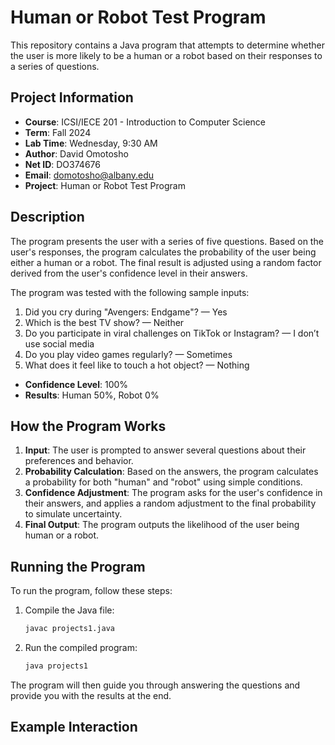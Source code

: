 # Human or Robot Test Program

This repository contains a Java program that attempts to determine whether the user is more likely to be a human or a robot based on their responses to a series of questions.

## Project Information

- **Course**: ICSI/IECE 201 - Introduction to Computer Science
- **Term**: Fall 2024
- **Lab Time**: Wednesday, 9:30 AM
- **Author**: David Omotosho
- **Net ID**: DO374676
- **Email**: domotosho@albany.edu
- **Project**: Human or Robot Test Program

## Description

The program presents the user with a series of five questions. Based on the user's responses, the program calculates the probability of the user being either a human or a robot. The final result is adjusted using a random factor derived from the user's confidence level in their answers.

The program was tested with the following sample inputs:

1. Did you cry during "Avengers: Endgame"? — Yes
2. Which is the best TV show? — Neither
3. Do you participate in viral challenges on TikTok or Instagram? — I don’t use social media
4. Do you play video games regularly? — Sometimes
5. What does it feel like to touch a hot object? — Nothing

- **Confidence Level**: 100%
- **Results**: Human 50%, Robot 0%

## How the Program Works

1. **Input**: The user is prompted to answer several questions about their preferences and behavior.
2. **Probability Calculation**: Based on the answers, the program calculates a probability for both "human" and "robot" using simple conditions.
3. **Confidence Adjustment**: The program asks for the user's confidence in their answers, and applies a random adjustment to the final probability to simulate uncertainty.
4. **Final Output**: The program outputs the likelihood of the user being human or a robot.

## Running the Program

To run the program, follow these steps:

1. Compile the Java file:

    ```bash
    javac projects1.java
    ```

2. Run the compiled program:

    ```bash
    java projects1
    ```

The program will then guide you through answering the questions and provide you with the results at the end.

## Example Interaction

